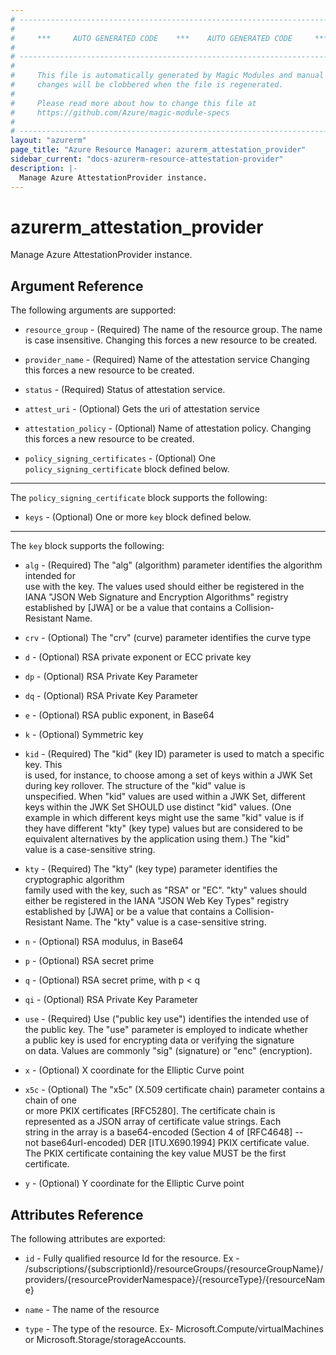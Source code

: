 ```yaml
---
# ----------------------------------------------------------------------------
#
#     ***     AUTO GENERATED CODE    ***    AUTO GENERATED CODE     ***
#
# ----------------------------------------------------------------------------
#
#     This file is automatically generated by Magic Modules and manual
#     changes will be clobbered when the file is regenerated.
#
#     Please read more about how to change this file at
#     https://github.com/Azure/magic-module-specs
#
# ----------------------------------------------------------------------------
layout: "azurerm"
page_title: "Azure Resource Manager: azurerm_attestation_provider"
sidebar_current: "docs-azurerm-resource-attestation-provider"
description: |-
  Manage Azure AttestationProvider instance.
---
```


# azurerm_attestation_provider

Manage Azure AttestationProvider instance.


## Argument Reference

The following arguments are supported:

* `resource_group` - (Required) The name of the resource group. The name is case insensitive. Changing this forces a new resource to be created.

* `provider_name` - (Required) Name of the attestation service Changing this forces a new resource to be created.

* `status` - (Required) Status of attestation service.

* `attest_uri` - (Optional) Gets the uri of attestation service

* `attestation_policy` - (Optional) Name of attestation policy. Changing this forces a new resource to be created.

* `policy_signing_certificates` - (Optional) One `policy_signing_certificate` block defined below.

---

The `policy_signing_certificate` block supports the following:

* `keys` - (Optional) One or more `key` block defined below.


---

The `key` block supports the following:

* `alg` - (Required) The "alg" (algorithm) parameter identifies the algorithm intended for<br>use with the key.  The values used should either be registered in the<br>IANA "JSON Web Signature and Encryption Algorithms" registry<br>established by [JWA] or be a value that contains a Collision-<br>Resistant Name.

* `crv` - (Optional) The "crv" (curve) parameter identifies the curve type

* `d` - (Optional) RSA private exponent or ECC private key

* `dp` - (Optional) RSA Private Key Parameter

* `dq` - (Optional) RSA Private Key Parameter

* `e` - (Optional) RSA public exponent, in Base64

* `k` - (Optional) Symmetric key

* `kid` - (Required) The "kid" (key ID) parameter is used to match a specific key.  This<br>is used, for instance, to choose among a set of keys within a JWK Set<br>during key rollover.  The structure of the "kid" value is<br>unspecified.  When "kid" values are used within a JWK Set, different<br>keys within the JWK Set SHOULD use distinct "kid" values.  (One<br>example in which different keys might use the same "kid" value is if<br>they have different "kty" (key type) values but are considered to be<br>equivalent alternatives by the application using them.)  The "kid"<br>value is a case-sensitive string.

* `kty` - (Required) The "kty" (key type) parameter identifies the cryptographic algorithm<br>family used with the key, such as "RSA" or "EC". "kty" values should<br>either be registered in the IANA "JSON Web Key Types" registry<br>established by [JWA] or be a value that contains a Collision-<br>Resistant Name.  The "kty" value is a case-sensitive string.

* `n` - (Optional) RSA modulus, in Base64

* `p` - (Optional) RSA secret prime

* `q` - (Optional) RSA secret prime, with p < q

* `qi` - (Optional) RSA Private Key Parameter

* `use` - (Required) Use ("public key use") identifies the intended use of<br>the public key. The "use" parameter is employed to indicate whether<br>a public key is used for encrypting data or verifying the signature<br>on data. Values are commonly "sig" (signature) or "enc" (encryption).

* `x` - (Optional) X coordinate for the Elliptic Curve point

* `x5c` - (Optional) The "x5c" (X.509 certificate chain) parameter contains a chain of one<br>or more PKIX certificates [RFC5280].  The certificate chain is<br>represented as a JSON array of certificate value strings.  Each<br>string in the array is a base64-encoded (Section 4 of [RFC4648] --<br>not base64url-encoded) DER [ITU.X690.1994] PKIX certificate value.<br>The PKIX certificate containing the key value MUST be the first<br>certificate.

* `y` - (Optional) Y coordinate for the Elliptic Curve point

## Attributes Reference

The following attributes are exported:

* `id` - Fully qualified resource Id for the resource. Ex - /subscriptions/{subscriptionId}/resourceGroups/{resourceGroupName}/providers/{resourceProviderNamespace}/{resourceType}/{resourceName}

* `name` - The name of the resource

* `type` - The type of the resource. Ex- Microsoft.Compute/virtualMachines or Microsoft.Storage/storageAccounts.
